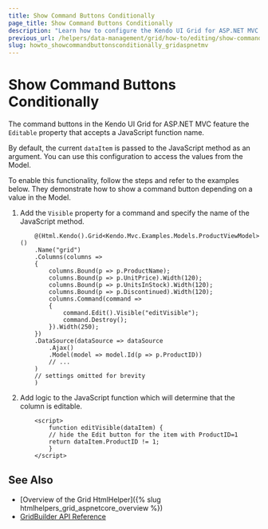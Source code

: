 ```yaml
---
title: Show Command Buttons Conditionally
page_title: Show Command Buttons Conditionally
description: "Learn how to configure the Kendo UI Grid for ASP.NET MVC to display a command button depending on a value in the Model."
previous_url: /helpers/data-management/grid/how-to/editing/show-command-buttons-conditionally
slug: howto_showcommandbuttonsconditionally_gridaspnetmv
---
```


# Show Command Buttons Conditionally

The command buttons in the Kendo UI Grid for ASP.NET MVC feature the `Editable` property that accepts a JavaScript function name.

By default, the current `dataItem` is passed to the JavaScript method as an argument. You can use this configuration to access the values from the Model.

To enable this functionality, follow the steps and refer to the examples below. They demonstrate how to show a command button depending on a value in the Model.

1. Add the `Visible` property for a command and specify the name of the JavaScript method.

    ```
        @(Html.Kendo().Grid<Kendo.Mvc.Examples.Models.ProductViewModel>()
        .Name("grid")
        .Columns(columns =>
        {
            columns.Bound(p => p.ProductName);
            columns.Bound(p => p.UnitPrice).Width(120);
            columns.Bound(p => p.UnitsInStock).Width(120);
            columns.Bound(p => p.Discontinued).Width(120);
            columns.Command(command =>
            {
                command.Edit().Visible("editVisible");
                command.Destroy();
            }).Width(250);
        })
        .DataSource(dataSource => dataSource
            .Ajax()
            .Model(model => model.Id(p => p.ProductID))
            // ...
        )
        // settings omitted for brevity
        )

    ```

2. Add logic to the JavaScript function which will determine that the column is editable.

    ```
        <script>
            function editVisible(dataItem) {
            // hide the Edit button for the item with ProductID=1
            return dataItem.ProductID != 1;
            }
        </script>
    ```

## See Also

* [Overview of the Grid HtmlHelper]({% slug htmlhelpers_grid_aspnetcore_overview %})
* [GridBuilder API Reference](https://docs.telerik.com/aspnet-mvc/api/Kendo.Mvc.UI.Fluent/GridBuilder)
